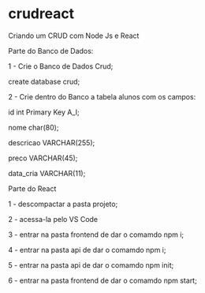 # crudreact
Criando um CRUD com Node Js e React

Parte do Banco de Dados:

1 - Crie o Banco de Dados Crud;

create database crud;

2 - Crie dentro do Banco a tabela alunos com os campos:

id int Primary Key A_I;

nome char(80);

descricao VARCHAR(255);

preco VARCHAR(45);

data_cria VARCHAR(11);



Parte do React

1 - descompactar a pasta projeto;

2 - acessa-la pelo VS Code

3 - entrar na pasta frontend de dar o comamdo npm i;

4 - entrar na pasta api de dar o comamdo npm i;

5 - entrar na pasta api de dar o comamdo npm init;

6 - entrar na pasta frontend de dar o comamdo npm start;
